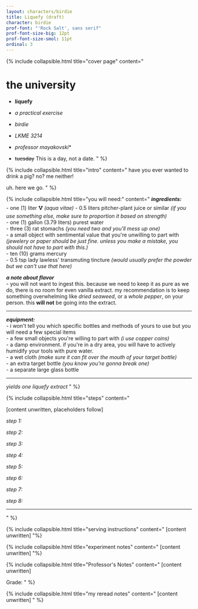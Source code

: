 ```yaml
---
layout: characters/birdie
title: Liquefy (draft)
character: birdie
prof-font: "'Rock Salt', sans serif"
prof-font-size-big: 12pt
prof-font-size-smol: 11pt
ordinal: 3
---
```

{% include collapsible.html title="cover page" content="
# the university

- **liquefy**  
- *a practical exercise*  

- *birdie*  
- *LKME 3214*  
- *professor mayakovski*<span class='note'>*</span>  
- <span><s>tuesday</s> <span class='note'>This is a day, not a date.</span></span>
" %}

{% include collapsible.html title="intro" content="
have you ever wanted to drink a pig? no? me neither!

uh. here we go.
" %}

{% include collapsible.html title="you will need:" content="
***ingredients:***  
\- one (1) liter **🜉** *(aqua vitae)*
\- 0.5 liters pitcher-plant juice or similar *(if you use something else, make sure to proportion it based on strength)*  
\- one (1) gallon (3.79 liters) purest water  
\- three (3) rat stomachs *(you need two and you'll mess up one)*  
\- a small object with sentimental value that you're unwilling to part with *(jewelery or paper should be just fine. unless you make a mistake, you should not have to part with this.)*  
\- ten (10) grams mercury  
\- 0.5 tsp lady lawless' transmuting tincture *(would usually prefer the powder but we can't use that here)*

***a note about flavor***  
\- you will not want to ingest this. because we need to keep it as pure as we do, there is no room for even vanilla extract. my recommendation is to keep something overwhelming like *dried seaweed*, or a *whole pepper*, on your person. this **will not** be going into the extract.

---

***equipment:***  
\- i won't tell you which specific bottles and methods of yours to use but you will need a few special items  
\- a few small objects you're willing to part with *(i use copper coins)*  
\- a damp environment. if you're in a dry area, you will have to actively humidify your tools with pure water.  
\- a wet cloth  *(make sure it can fit over the mouth of your target bottle)*  
\- an extra target bottle *(you know you're gonna break one)*  
\- a separate large glass bottle

---

*yields one liquefy extract*
" %}

{% include collapsible.html title="steps" content="

[content unwritten, placeholders follow]

*step 1:*  


*step 2:*  


*step 3:*  


*step 4:*  


*step 5:*  


*step 6:*  


*step 7:*  


*step 8:*  

---

" %}

{% include collapsible.html title="serving instructions" content="
[content unwritten]
"%}

{% include collapsible.html title="experiment notes" content="
[content unwritten]
"%}

{% include collapsible.html title="<span class='note'>Professor's Notes</span>" content="
<span class='note'>[content unwritten]


<span class='underline note'>Grade:
" %}

{% include collapsible.html title="<span class='reread'>my reread notes</span>" content="
<span class='reread'>[content unwritten]
" %}